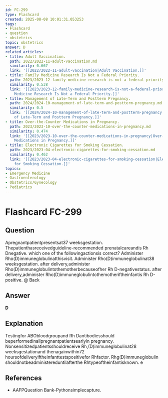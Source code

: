 ```yaml
---
id: FC-299
type: Flashcard
created: 2025-08-08 10:01:31.053253
tags:
- Flashcard
- question
- obstetrics
topic: obstetrics
answer: D
related_articles:
- title: Adult Vaccination.
  path: 2022/2022-11-adult-vaccination.md
  similarity: 0.667
  link: '[[2022/2022-11-adult-vaccination|Adult Vaccination.]]'
- title: Family Medicine Research Is Not a Federal Priority.
  path: 2023/2023-12-family-medicine-research-is-not-a-federal-priority.md
  similarity: 0.538
  link: '[[2023/2023-12-family-medicine-research-is-not-a-federal-priority|Family
    Medicine Research Is Not a Federal Priority.]]'
- title: Management of Late-Term and Postterm Pregnancy.
  path: 2024/2024-10-management-of-late-term-and-postterm-pregnancy.md
  similarity: 0.5
  link: '[[2024/2024-10-management-of-late-term-and-postterm-pregnancy|Management
    of Late-Term and Postterm Pregnancy.]]'
- title: Over-the-Counter Medications in Pregnancy.
  path: 2023/2023-10-over-the-counter-medications-in-pregnancy.md
  similarity: 0.474
  link: '[[2023/2023-10-over-the-counter-medications-in-pregnancy|Over-the-Counter
    Medications in Pregnancy.]]'
- title: Electronic Cigarettes for Smoking Cessation.
  path: 2023/2023-04-electronic-cigarettes-for-smoking-cessation.md
  similarity: 0.462
  link: '[[2023/2023-04-electronic-cigarettes-for-smoking-cessation|Electronic Cigarettes
    for Smoking Cessation.]]'
topics:
- Emergency Medicine
- Gastroenterology
- Obstetrics/Gynecology
- Pediatrics
---
```


# Flashcard FC-299

## Question

Apregnantpatientpresentsat37 weeksgestation. Thepatienthasreceivedguideline-recommended prenatalcareandis Rh Dnegative. which one of the followingactionsis correct? Administer Rho(D)immuneglobulinatthisvisit. Administer Rho(D)immuneglobulinat38 weeksgestation. after delivery,administer Rho(D)immuneglobulintothemotherbecauseofher Rh D-negativestatus. after delivery,administer Rho(D)immuneglobulintothemotheriftheinfantis Rh D-positive. @ Back

## Answer

**D**

## Explanation

Testingfor ABObloodgroupand Rh Dantibodiesshould beperformedinallpregnantpatientsearlyin pregnancy. Nonsensitizedpatientsshouldreceive Rh,(D)immuneglobulinat28 weeksgestationand thenagainwithin72 hoursofdeliveryiftheinfanttestspositivefor Rhfactor. Rhg(D)immuneglobulin shouldnotbeadministereduntilafterthe Rhtypeoftheinfantisknown. e

## References

- AAFPQuestion Bank-Pythonsimplecapture.

